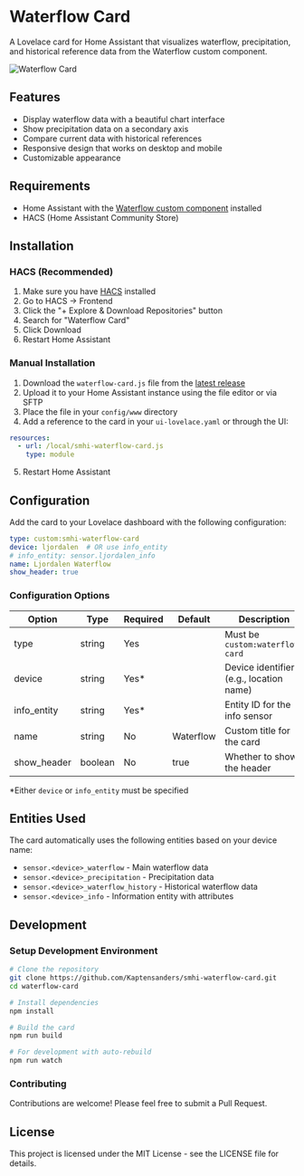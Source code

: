 # Waterflow Card

A Lovelace card for Home Assistant that visualizes waterflow, precipitation, and historical reference data from the Waterflow custom component.

![Waterflow Card](https://github.com/Kaptensanders/smhi-waterflow-card/raw/main/images/card-example.png)

## Features

- Display waterflow data with a beautiful chart interface
- Show precipitation data on a secondary axis
- Compare current data with historical references
- Responsive design that works on desktop and mobile
- Customizable appearance

## Requirements

- Home Assistant with the [Waterflow custom component](https://github.com/Kaptensanders/smhi-waterflow) installed
- HACS (Home Assistant Community Store)

## Installation

### HACS (Recommended)

1. Make sure you have [HACS](https://hacs.xyz/) installed
2. Go to HACS → Frontend
3. Click the "+ Explore & Download Repositories" button
4. Search for "Waterflow Card"
5. Click Download
6. Restart Home Assistant

### Manual Installation

1. Download the `waterflow-card.js` file from the [latest release](https://github.com/Kaptensanders/smhi-waterflow-card/releases/latest)
2. Upload it to your Home Assistant instance using the file editor or via SFTP
3. Place the file in your `config/www` directory
4. Add a reference to the card in your `ui-lovelace.yaml` or through the UI:

```yaml
resources:
  - url: /local/smhi-waterflow-card.js
    type: module
```

5. Restart Home Assistant

## Configuration

Add the card to your Lovelace dashboard with the following configuration:

```yaml
type: custom:smhi-waterflow-card
device: ljordalen  # OR use info_entity
# info_entity: sensor.ljordalen_info
name: Ljordalen Waterflow
show_header: true
```

### Configuration Options

| Option | Type | Required | Default | Description |
|--------|------|----------|---------|-------------|
| type | string | Yes | | Must be `custom:waterflow-card` |
| device | string | Yes* | | Device identifier (e.g., location name) |
| info_entity | string | Yes* | | Entity ID for the info sensor |
| name | string | No | Waterflow | Custom title for the card |
| show_header | boolean | No | true | Whether to show the header |

*Either `device` or `info_entity` must be specified

## Entities Used

The card automatically uses the following entities based on your device name:

- `sensor.<device>_waterflow` - Main waterflow data
- `sensor.<device>_precipitation` - Precipitation data
- `sensor.<device>_waterflow_history` - Historical waterflow data
- `sensor.<device>_info` - Information entity with attributes

## Development

### Setup Development Environment

```bash
# Clone the repository
git clone https://github.com/Kaptensanders/smhi-waterflow-card.git
cd waterflow-card

# Install dependencies
npm install

# Build the card
npm run build

# For development with auto-rebuild
npm run watch
```

### Contributing

Contributions are welcome! Please feel free to submit a Pull Request.

## License

This project is licensed under the MIT License - see the LICENSE file for details.